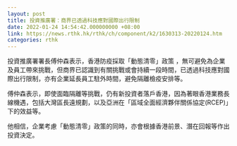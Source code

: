 ```yaml
---
layout: post
title: 投資推廣署：商界已透過科技應對國際出行限制
date: 2022-01-24 14:54:42.000000000 +08:00
link: https://news.rthk.hk/rthk/ch/component/k2/1630313-20220124.htm
categories: rthk
---
```


投資推廣署署長傅仲森表示，香港防疫採取「動態清零」政策 ，無可避免為企業及員工帶來挑戰，但商界已認識到有關挑戰或會持續一段時間，已透過科技應對國際出行限制，亦有企業延長員工駐外時間，避免隔離檢疫安排等。

傅仲森表示，即使面臨隔離等挑戰，仍有新投資者落戶香港，因為著眼香港業務長線機遇，包括大灣區長遠規劃，以及亞洲在「區域全面經濟夥伴關係協定(RCEP)」下的效益等。

他相信，企業考慮「動態清零」政策的同時，亦會根據香港前景、潛在回報等作出投資決定。
